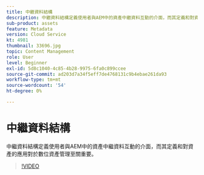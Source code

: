 ```yaml
---
title: 中繼資料結構
description: 中繼資料結構定義使用者與AEM中的資產中繼資料互動的介面，而其定義和對資產的應用對於數位資產管理至關重要。
sub-product: assets
feature: Metadata
version: Cloud Service
kt: 4981
thumbnail: 33696.jpg
topic: Content Management
role: User
level: Beginner
exl-id: 5d8c1040-4c85-4b28-9975-6fa0c899ccee
source-git-commit: ad203d7a34f5eff7de4768131c9b4ebae261da93
workflow-type: tm+mt
source-wordcount: '54'
ht-degree: 0%

---
```


# 中繼資料結構

中繼資料結構定義使用者與AEM中的資產中繼資料互動的介面，而其定義和對資產的應用對於數位資產管理至關重要。

>[!VIDEO](https://video.tv.adobe.com/v/33696/?quality=12&learn=on&hidetitle=true)
